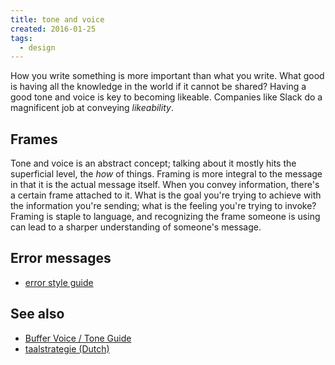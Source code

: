 ```yaml
---
title: tone and voice
created: 2016-01-25
tags:
  - design
---
```


How you write something is more important than what you write. What good is
having all the knowledge in the world if it cannot be shared? Having a good
tone and voice is key to becoming likeable. Companies like Slack do a
magnificent job at conveying _likeability_.

## Frames
Tone and voice is an abstract concept; talking about it mostly hits the
superficial level, the _how_ of things. Framing is more integral to the message
in that it is the actual message itself. When you convey information, there's a
certain frame attached to it. What is the goal you're trying to achieve with
the information you're sending; what is the feeling you're trying to invoke?
Framing is staple to language, and recognizing the frame someone is using can
lead to a sharper understanding of someone's message.

## Error messages

* [error style guide](http://www.postgresql.org/docs/devel/static/error-style-guide.html)

## See also

* [Buffer Voice / Tone Guide](https://bufferapp.com/tone-guide)
* [taalstrategie (Dutch)](http://taalstrategie.nl/framing/)
